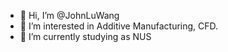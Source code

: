 - 👋 Hi, I’m @JohnLuWang
- 👀 I’m interested in Additive Manufacturing, CFD.
- 🌱 I’m currently studying as NUS


<!---
JohnLuWang/JohnLuWang is a ✨ special ✨ repository because its `README.md` (this file) appears on your GitHub profile.
You can click the Preview link to take a look at your changes.
--->
